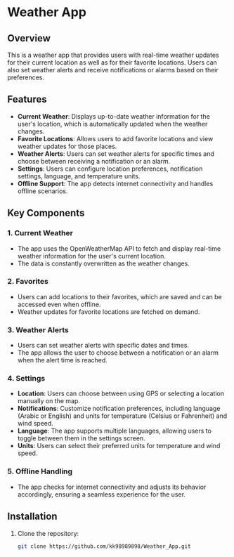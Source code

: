 # Weather App

## Overview
This is a weather app that provides users with real-time weather updates for their current location as well as for their favorite locations. Users can also set weather alerts and receive notifications or alarms based on their preferences.

## Features
- **Current Weather**: Displays up-to-date weather information for the user's location, which is automatically updated when the weather changes.
- **Favorite Locations**: Allows users to add favorite locations and view weather updates for those places.
- **Weather Alerts**: Users can set weather alerts for specific times and choose between receiving a notification or an alarm.
- **Settings**: Users can configure location preferences, notification settings, language, and temperature units.
- **Offline Support**: The app detects internet connectivity and handles offline scenarios.

## Key Components

### 1. Current Weather
- The app uses the OpenWeatherMap API to fetch and display real-time weather information for the user's current location.
- The data is constantly overwritten as the weather changes.

### 2. Favorites
- Users can add locations to their favorites, which are saved and can be accessed even when offline.
- Weather updates for favorite locations are fetched on demand.

### 3. Weather Alerts
- Users can set weather alerts with specific dates and times.
- The app allows the user to choose between a notification or an alarm when the alert time is reached.

### 4. Settings
- **Location**: Users can choose between using GPS or selecting a location manually on the map.
- **Notifications**: Customize notification preferences, including language (Arabic or English) and units for temperature (Celsius or Fahrenheit) and wind speed.
- **Language**: The app supports multiple languages, allowing users to toggle between them in the settings screen.
- **Units**: Users can select their preferred units for temperature and wind speed.

### 5. Offline Handling
- The app checks for internet connectivity and adjusts its behavior accordingly, ensuring a seamless experience for the user.

## Installation

1. Clone the repository:
   ```bash
   git clone https://github.com/kk98989898/Weather_App.git

